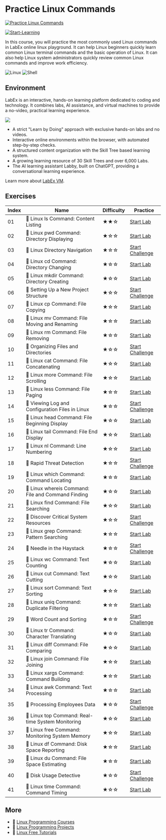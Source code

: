 # Practice Linux Commands

[![Practice Linux Commands](https://cover-creator.labex.io/linux-basic-commands-practice-online.png)](https://labex.io/courses/linux-basic-commands-practice-online)

[![Start-Learning](https://img.shields.io/badge/Start-Learning-whitesmoke?style=for-the-badge)](https://labex.io/courses/linux-basic-commands-practice-online)

In this course, you will practice the most commonly used Linux commands in LabEx online linux playground. It can help Linux beginners quickly learn common Linux terminal commands and the basic operation of Linux. It can also help Linux system administrators quickly review common Linux commands and improve work efficiency.

![Linux](https://img.shields.io/badge/Linux-whitesmoke?style=for-the-badge&logo=linux)
![Shell](https://img.shields.io/badge/Shell-whitesmoke?style=for-the-badge&logo=shell)


## Environment

LabEx is an interactive, hands-on learning platform dedicated to coding and technology. It combines labs, AI assistance, and virtual machines to provide a no-video, practical learning experience.

![](https://tutorial-screenshot.getvm.io/images/vm-1725247253.png)

- A strict "Learn by Doing" approach with exclusive hands-on labs and no videos.
- Interactive online environments within the browser, with automated step-by-step checks.
- A structured content organization with the Skill Tree based learning system.
- A growing learning resource of 30 Skill Trees and over 6,000 Labs.
- The AI learning assistant Labby, built on ChatGPT, providing a conversational learning experience.

Learn more about [LabEx VM](https://support.labex.io/using-labex/virtual-machine).

## Exercises

|   Index | Name                                               | Difficulty   | Practice                                                                                                                           |
|---------|----------------------------------------------------|--------------|------------------------------------------------------------------------------------------------------------------------------------|
|      01 | 📖 Linux ls Command: Content Listing               | ★★☆          | <a target='_blank' href='https://labex.io/tutorials/linux-linux-ls-command-content-listing-219205'>Start Lab</a>                   |
|      02 | 📖 Linux pwd Command: Directory Displaying         | ★☆☆          | <a target='_blank' href='https://labex.io/tutorials/linux-linux-pwd-command-directory-displaying-209734'>Start Lab</a>             |
|      03 | 🎯 Linux Directory Navigation                      | ★☆☆          | <a target='_blank' href='https://labex.io/tutorials/linux-directory-navigation-387844'>Start Challenge</a>                         |
|      04 | 📖 Linux cd Command: Directory Changing            | ★☆☆          | <a target='_blank' href='https://labex.io/tutorials/linux-linux-cd-command-directory-changing-209733'>Start Lab</a>                |
|      05 | 📖 Linux mkdir Command: Directory Creating         | ★☆☆          | <a target='_blank' href='https://labex.io/tutorials/linux-linux-mkdir-command-directory-creating-209739'>Start Lab</a>             |
|      06 | 🎯 Setting Up a New Project Structure              | ★☆☆          | <a target='_blank' href='https://labex.io/tutorials/linux-setting-up-a-new-project-structure-387859'>Start Challenge</a>           |
|      07 | 📖 Linux cp Command: File Copying                  | ★☆☆          | <a target='_blank' href='https://labex.io/tutorials/linux-linux-cp-command-file-copying-209744'>Start Lab</a>                      |
|      08 | 📖 Linux mv Command: File Moving and Renaming      | ★☆☆          | <a target='_blank' href='https://labex.io/tutorials/linux-linux-mv-command-file-moving-and-renaming-209743'>Start Lab</a>          |
|      09 | 📖 Linux rm Command: File Removing                 | ★☆☆          | <a target='_blank' href='https://labex.io/tutorials/linux-linux-rm-command-file-removing-209741'>Start Lab</a>                     |
|      10 | 🎯 Organizing Files and Directories                | ★☆☆          | <a target='_blank' href='https://labex.io/tutorials/linux-organizing-files-and-directories-387877'>Start Challenge</a>             |
|      11 | 📖 Linux cat Command: File Concatenating           | ★☆☆          | <a target='_blank' href='https://labex.io/tutorials/linux-linux-cat-command-file-concatenating-210986'>Start Lab</a>               |
|      12 | 📖 Linux more Command: File Scrolling              | ★☆☆          | <a target='_blank' href='https://labex.io/tutorials/linux-linux-more-command-file-scrolling-214299'>Start Lab</a>                  |
|      13 | 📖 Linux less Command: File Paging                 | ★☆☆          | <a target='_blank' href='https://labex.io/tutorials/linux-linux-less-command-file-paging-214301'>Start Lab</a>                     |
|      14 | 🎯 Viewing Log and Configuration Files in Linux    | ★☆☆          | <a target='_blank' href='https://labex.io/tutorials/linux-viewing-log-and-configuration-files-in-linux-387914'>Start Challenge</a> |
|      15 | 📖 Linux head Command: File Beginning Display      | ★☆☆          | <a target='_blank' href='https://labex.io/tutorials/linux-linux-head-command-file-beginning-display-214302'>Start Lab</a>          |
|      16 | 📖 Linux tail Command: File End Display            | ★☆☆          | <a target='_blank' href='https://labex.io/tutorials/linux-linux-tail-command-file-end-display-214303'>Start Lab</a>                |
|      17 | 📖 Linux nl Command: Line Numbering                | ★☆☆          | <a target='_blank' href='https://labex.io/tutorials/linux-linux-nl-command-line-numbering-210988'>Start Lab</a>                    |
|      18 | 🎯 Rapid Threat Detection                          | ★☆☆          | <a target='_blank' href='https://labex.io/tutorials/linux-rapid-threat-detection-387930'>Start Challenge</a>                       |
|      19 | 📖 Linux which Command: Command Locating           | ★☆☆          | <a target='_blank' href='https://labex.io/tutorials/linux-linux-which-command-command-locating-215210'>Start Lab</a>               |
|      20 | 📖 Linux whereis Command: File and Command Finding | ★☆☆          | <a target='_blank' href='https://labex.io/tutorials/linux-linux-whereis-command-file-and-command-finding-215211'>Start Lab</a>     |
|      21 | 📖 Linux find Command: File Searching              | ★☆☆          | <a target='_blank' href='https://labex.io/tutorials/linux-linux-find-command-file-searching-219191'>Start Lab</a>                  |
|      22 | 🎯 Discover Critical System Resources              | ★☆☆          | <a target='_blank' href='https://labex.io/tutorials/linux-discover-critical-system-resources-388032'>Start Challenge</a>           |
|      23 | 📖 Linux grep Command: Pattern Searching           | ★☆☆          | <a target='_blank' href='https://labex.io/tutorials/linux-linux-grep-command-pattern-searching-219192'>Start Lab</a>               |
|      24 | 🎯 Needle in the Haystack                          | ★☆☆          | <a target='_blank' href='https://labex.io/tutorials/linux-needle-in-the-haystack-388109'>Start Challenge</a>                       |
|      25 | 📖 Linux wc Command: Text Counting                 | ★☆☆          | <a target='_blank' href='https://labex.io/tutorials/linux-linux-wc-command-text-counting-219200'>Start Lab</a>                     |
|      26 | 📖 Linux cut Command: Text Cutting                 | ★☆☆          | <a target='_blank' href='https://labex.io/tutorials/linux-linux-cut-command-text-cutting-219187'>Start Lab</a>                     |
|      27 | 📖 Linux sort Command: Text Sorting                | ★☆☆          | <a target='_blank' href='https://labex.io/tutorials/linux-linux-sort-command-text-sorting-219196'>Start Lab</a>                    |
|      28 | 📖 Linux uniq Command: Duplicate Filtering         | ★☆☆          | <a target='_blank' href='https://labex.io/tutorials/linux-linux-uniq-command-duplicate-filtering-219199'>Start Lab</a>             |
|      29 | 🎯 Word Count and Sorting                          | ★☆☆          | <a target='_blank' href='https://labex.io/tutorials/linux-word-count-and-sorting-388125'>Start Challenge</a>                       |
|      30 | 📖 Linux tr Command: Character Translating         | ★☆☆          | <a target='_blank' href='https://labex.io/tutorials/linux-linux-tr-command-character-translating-219198'>Start Lab</a>             |
|      31 | 📖 Linux diff Command: File Comparing              | ★☆☆          | <a target='_blank' href='https://labex.io/tutorials/linux-linux-diff-command-file-comparing-219189'>Start Lab</a>                  |
|      32 | 📖 Linux join Command: File Joining                | ★☆☆          | <a target='_blank' href='https://labex.io/tutorials/linux-linux-join-command-file-joining-219193'>Start Lab</a>                    |
|      33 | 📖 Linux xargs Command: Command Building           | ★☆☆          | <a target='_blank' href='https://labex.io/tutorials/linux-linux-xargs-command-command-building-219201'>Start Lab</a>               |
|      34 | 📖 Linux awk Command: Text Processing              | ★☆☆          | <a target='_blank' href='https://labex.io/tutorials/linux-linux-awk-command-text-processing-388493'>Start Lab</a>                  |
|      35 | 🎯 Processing Employees Data                       | ★☆☆          | <a target='_blank' href='https://labex.io/tutorials/linux-processing-employees-data-388132'>Start Challenge</a>                    |
|      36 | 📖 Linux top Command: Real-time System Monitoring  | ★☆☆          | <a target='_blank' href='https://labex.io/tutorials/linux-linux-top-command-real-time-system-monitoring-388500'>Start Lab</a>      |
|      37 | 📖 Linux free Command: Monitoring System Memory    | ★☆☆          | <a target='_blank' href='https://labex.io/tutorials/linux-linux-free-command-monitoring-system-memory-388496'>Start Lab</a>        |
|      38 | 📖 Linux df Command: Disk Space Reporting          | ★☆☆          | <a target='_blank' href='https://labex.io/tutorials/linux-linux-df-command-disk-space-reporting-219188'>Start Lab</a>              |
|      39 | 📖 Linux du Command: File Space Estimating         | ★☆☆          | <a target='_blank' href='https://labex.io/tutorials/linux-linux-du-command-file-space-estimating-219190'>Start Lab</a>             |
|      40 | 🎯 Disk Usage Detective                            | ★☆☆          | <a target='_blank' href='https://labex.io/tutorials/linux-disk-usage-detective-388099'>Start Challenge</a>                         |
|      41 | 📖 Linux time Command: Command Timing              | ★☆☆          | <a target='_blank' href='https://labex.io/tutorials/linux-linux-time-command-command-timing-219197'>Start Lab</a>                  |

## More

- 🔗 [Linux Programming Courses](https://github.com/labex-labs/awesome-programming-courses)
- 🔗 [Linux Programming Projects](https://github.com/labex-labs/awesome-programming-projects)
- 🔗 [Linux Free Tutorials](https://github.com/labex-labs/linux-free-tutorials)

